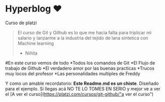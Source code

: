 # Hyperblog ❤️
Curso de platzi
>El curso de Git y Github es lo que me hacia falta para triplicar mi salario y lanzarme a la industria del tejido de lana sintetica con Machine learning
> - Niñita 

#En este curso vemos de todo
*Todos los comandos de Git
*El Flujo de trabajo de Github
*El verdadero amor por las buenas practicas
*Trucos muy locos del profesor
*Las personalidades multiples de Freddy

Y como un amable recordatorio: **Este Readme.md es un chiste**. Diseñado para el ejemplo. Si llegas acá NO TE LO TOMES EN SERIO y mejor ve a ver el [A ver el curso](https://platzi.com/cursos/git-github/"a ver el curso")
